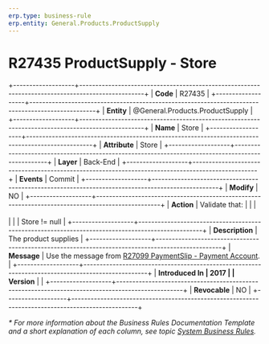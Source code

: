 ```yaml
---
erp.type: business-rule
erp.entity: General.Products.ProductSupply
---
```


# R27435 ProductSupply - Store
+-------------------+--------------------------------------------------------------------------------------------------+
| **Code**          | R27435                                                                                           |
+-------------------+--------------------------------------------------------------------------------------------------+
| **Entity**        | @General.Products.ProductSupply                                                                  |
+-------------------+--------------------------------------------------------------------------------------------------+
| **Name**          | Store                                                                                            |
+-------------------+--------------------------------------------------------------------------------------------------+
| **Attribute**     | Store                                                                                            |
+-------------------+--------------------------------------------------------------------------------------------------+
| **Layer**         | Back-End                                                                                         |
+-------------------+--------------------------------------------------------------------------------------------------+
| **Events**        | Commit                                                                                           |
+-------------------+--------------------------------------------------------------------------------------------------+
| **Modify**        | NO                                                                                               |
+-------------------+--------------------------------------------------------------------------------------------------+
| **Action**        | Validate that:                                                                                   |
|                   | <br/><br/>                                                                                       |
|                   | Store != null                                                                                    |
+-------------------+--------------------------------------------------------------------------------------------------+
| **Description**   | The product supplies                                                                             |
+-------------------+--------------------------------------------------------------------------------------------------+
| **Message**       | Use the message from [R27099 PaymentSlip - Payment Account](R27099.md).                          |
+-------------------+--------------------------------------------------------------------------------------------------+
| **Introduced In   | 2017                                                                                             |
| Version**         |                                                                                                  |
+-------------------+--------------------------------------------------------------------------------------------------+
| **Revocable**     | NO                                                                                               |
+-------------------+--------------------------------------------------------------------------------------------------+

*\* For more information about the Business Rules Documentation Template and a short explanation of each column, see
topic [System Business Rules](../templates/template-description-system-business-rules.md).*
